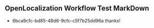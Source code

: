 ## OpenLocalization Workflow Test MarkDown
* 6bca9cfc-bd85-48d6-9cfc-c5f7b25dd96a 
thanks!<!--HONumber=Mar16_HO3-->
